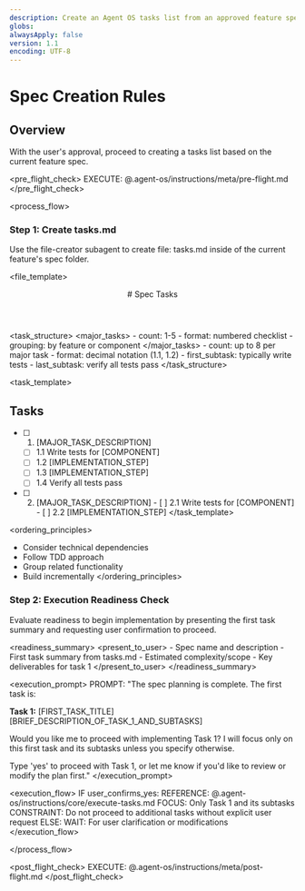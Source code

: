 ```yaml
---
description: Create an Agent OS tasks list from an approved feature spec
globs:
alwaysApply: false
version: 1.1
encoding: UTF-8
---
```


# Spec Creation Rules

## Overview

With the user's approval, proceed to creating a tasks list based on the current
feature spec.

<pre_flight_check> EXECUTE: @.agent-os/instructions/meta/pre-flight.md
</pre_flight_check>

<process_flow>

<step number="1" subagent="file-creator" name="create_tasks">

### Step 1: Create tasks.md

Use the file-creator subagent to create file: tasks.md inside of the current
feature's spec folder.

<file_template>

  <header>
    # Spec Tasks
  </header>
</file_template>

<task_structure> <major_tasks> - count: 1-5 - format: numbered checklist -
grouping: by feature or component </major_tasks> <subtasks> - count: up to 8 per
major task - format: decimal notation (1.1, 1.2) - first_subtask: typically
write tests - last_subtask: verify all tests pass </subtasks> </task_structure>

<task_template>

## Tasks

- [ ] 1. [MAJOR_TASK_DESCRIPTION]
  - [ ] 1.1 Write tests for [COMPONENT]
  - [ ] 1.2 [IMPLEMENTATION_STEP]
  - [ ] 1.3 [IMPLEMENTATION_STEP]
  - [ ] 1.4 Verify all tests pass

- [ ] 2. [MAJOR_TASK_DESCRIPTION] - [ ] 2.1 Write tests for [COMPONENT] - [ ]
     2.2 [IMPLEMENTATION_STEP] </task_template>

<ordering_principles>

- Consider technical dependencies
- Follow TDD approach
- Group related functionality
- Build incrementally </ordering_principles>

</step>

<step number="2" name="execution_readiness">

### Step 2: Execution Readiness Check

Evaluate readiness to begin implementation by presenting the first task summary
and requesting user confirmation to proceed.

<readiness_summary> <present_to_user> - Spec name and description - First task
summary from tasks.md - Estimated complexity/scope - Key deliverables for task 1
</present_to_user> </readiness_summary>

<execution_prompt> PROMPT: "The spec planning is complete. The first task is:

**Task 1:** [FIRST_TASK_TITLE] [BRIEF_DESCRIPTION_OF_TASK_1_AND_SUBTASKS]

Would you like me to proceed with implementing Task 1? I will focus only on this
first task and its subtasks unless you specify otherwise.

Type 'yes' to proceed with Task 1, or let me know if you'd like to review or
modify the plan first." </execution_prompt>

<execution_flow> IF user_confirms_yes: REFERENCE:
@.agent-os/instructions/core/execute-tasks.md FOCUS: Only Task 1 and its
subtasks CONSTRAINT: Do not proceed to additional tasks without explicit user
request ELSE: WAIT: For user clarification or modifications </execution_flow>

</step>

</process_flow>

<post_flight_check> EXECUTE: @.agent-os/instructions/meta/post-flight.md
</post_flight_check>
